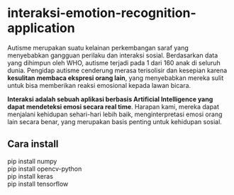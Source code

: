 # interaksi-emotion-recognition-application
Autisme merupakan suatu kelainan perkembangan saraf yang menyebabkan gangguan perilaku dan interaksi sosial. Berdasarkan data yang dihimpun oleh WHO, autisme terjadi pada 1 dari 160 anak di seluruh dunia. Pengidap autisme cenderung merasa terisolisir dan kesepian karena **kesulitan membaca ekspresi orang lain**, yang menyebabkan mereka sulit untuk bisa memberikan reaksi emosional kepada lawan bicara.

**Interaksi adalah sebuah aplikasi berbasis Artificial Intelligence yang dapat mendeteksi emosi secara real time**. Harapan kami, mereka dapat menjalani kehidupan sehari-hari lebih baik, menginterpretasi emosi orang lain secara benar, yang merupakan basis penting untuk kehidupan sosial. 

## Cara install
pip install numpy<br>
pip install opencv-python<br>
pip install keras<br>
pip install tensorflow<br>
